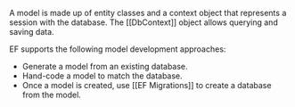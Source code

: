 A model is made up of entity classes and a context object that represents a session with the database. The [[DbContext]] object allows querying and saving data.

EF supports the following model development approaches:

- Generate a model from an existing database.
- Hand-code a model to match the database.
- Once a model is created, use [[EF Migrations]] to create a database from the model.

